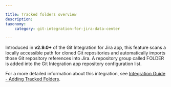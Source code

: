 ```yaml
---

title: Tracked folders overview
description:
taxonomy:
    category: git-integration-for-jira-data-center

---
```

Introduced in **v2.9.0+** of the Git Integration for Jira app, this feature scans a locally accessible path for cloned Git repositories and automatically imports those Git repository references into Jira. A repository group called FOLDER is added into the Git Integration app repository configuration list.

For a more detailed information about this integration, see [Integration Guide - Adding Tracked Folders](/git-integration-for-jira-data-center/tracked-folders-gij-self-managed/).

